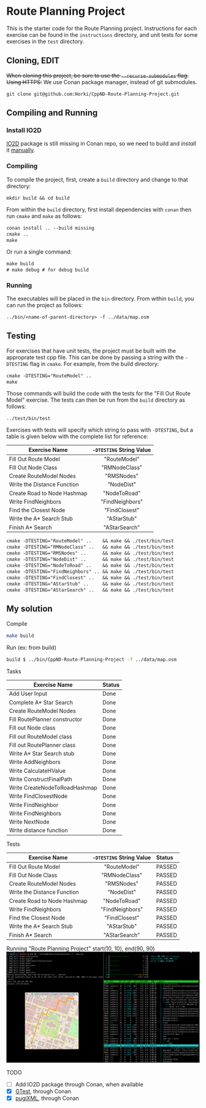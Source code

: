 # Route Planning Project

This is the starter code for the Route Planning project. Instructions for each exercise can be found in the `instructions` directory, and unit tests for some exercises in the `test` directory.

## Cloning, EDIT

~~When cloning this project, be sure to use the `--recurse-submodules` flag. Using HTTPS:~~
We use Conan package manager, instead of git submodules.

```shell script
git clone git@github.com:Horki/CppND-Route-Planning-Project.git
```

## Compiling and Running

### Install IO2D

[IO2D](https://github.com/cpp-io2d/P0267_RefImpl/) package is still missing in Conan repo, so we need to build and *install* it [manually](https://github.com/cpp-io2d/P0267_RefImpl/blob/master/BUILDING.md).

### Compiling

To compile the project, first, create a `build` directory and change to that directory:

```shell script
mkdir build && cd build
```

From within the `build` directory, first install dependencies with `conan` then run `cmake` and `make` as follows:

```shell script
conan install .. --build missing
cmake ..
make
```

Or run a single command:

```shell script
make build
# make debug # for debug build
```

### Running

The executables will be placed in the `bin` directory. From within `build`, you can run the project as follows:

```shell script
../bin/<name-of-parent-directory> -f ../data/map.osm
```

## Testing

For exercises that have unit tests, the project must be built with the approprate test cpp file. This can be done by passing a string with the `-DTESTING` flag in `cmake`. For example, from the build directory:

```shell script
cmake -DTESTING="RouteModel" ..
make
```

Those commands will build the code with the tests for the "Fill Out Route Model" exercise. The tests can then be run from the `build` directory as follows:

```shell script
../test/bin/test
```

Exercises with tests will specify which string to pass with `-DTESTING`, but a table is given below with the complete list for reference:

| Exercise Name               | `-DTESTING` String Value |
|-----------------------------|:------------------------:|
| Fill Out Route Model        |       "RouteModel"       |
| Fill Out Node Class         |       "RMNodeClass"      |
| Create RouteModel Nodes     |        "RMSNodes"        |
| Write the Distance Function |        "NodeDist"        |
| Create Road to Node Hashmap |       "NodeToRoad"       |
| Write FindNeighbors         |      "FindNeighbors"     |
| Find the Closest Node       |       "FindClosest"      |
| Write the A\* Search Stub   |        "AStarStub"       |
| Finish A\* Search           |       "AStarSearch"      |

```shell script
cmake -DTESTING="RouteModel" ..    && make && ./test/bin/test
cmake -DTESTING="RMNodeClass" ..   && make && ./test/bin/test
cmake -DTESTING="RMSNodes" ..      && make && ./test/bin/test
cmake -DTESTING="NodeDist" ..      && make && ./test/bin/test
cmake -DTESTING="NodeToRoad" ..    && make && ./test/bin/test
cmake -DTESTING="FindNeighbors" .. && make && ./test/bin/test
cmake -DTESTING="FindClosest" ..   && make && ./test/bin/test
cmake -DTESTING="AStarStub" ..     && make && ./test/bin/test
cmake -DTESTING="AStarSearch" ..   && make && ./test/bin/test
```

## My solution

Compile

```bash
make build
```

Run (ex: from build)

```bash
build $ ../bin/CppND-Route-Planning-Project -f ../data/map.osm
```

Tasks

Exercise Name | Status
--- | ---
Add User Input | Done
Complete A\* Star Search | Done
Create RouteModel Nodes | Done
Fill RoutePlanner constructor | Done
Fill out Node class | Done
Fill out RouteModel class | Done
Fill out RoutePlanner class | Done
Write A\* Star Search stub | Done
Write AddNeighbors | Done
Write CalculateHValue | Done
Write ConstructFinalPath | Done
Write CreateNodeToRoadHashmap | Done
Write FindClosestNode | Done
Write FindNeighbor | Done
Write FindNeighbors | Done
Write NextNode | Done
Write distance function | Done

Tests

| Exercise Name               | `-DTESTING` String Value | Status |
|-----------------------------|:------------------------:|:-------|
| Fill Out Route Model        |       "RouteModel"       | PASSED |
| Fill Out Node Class         |       "RMNodeClass"      | PASSED |
| Create RouteModel Nodes     |        "RMSNodes"        | PASSED |
| Write the Distance Function |        "NodeDist"        | PASSED |
| Create Road to Node Hashmap |       "NodeToRoad"       | PASSED |
| Write FindNeighbors         |      "FindNeighbors"     | PASSED |
| Find the Closest Node       |       "FindClosest"      | PASSED |
| Write the A\* Search Stub   |        "AStarStub"       | PASSED |
| Finish A\* Search           |       "AStarSearch"      | PASSED |

Running "Route Planning Project" start(10, 10), end(90, 90)
![Route Planning Project](img/Route-Planning-Project.png)

TODO

- [ ] Add IO2D package through Conan, when available
- [x] [GTest](https://github.com/google/googletest), through Conan
- [x] [pugiXML](https://pugixml.org/), through Conan
